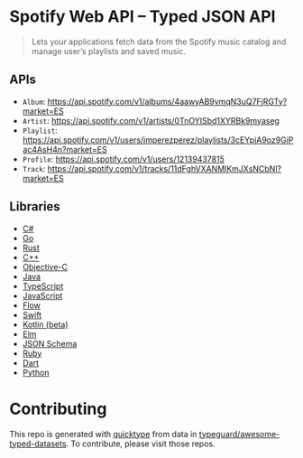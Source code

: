# Spotify Web API – Typed JSON API

> Lets your applications fetch data from the Spotify music catalog and manage user’s playlists and saved music.

## APIs

* `Album`: https://api.spotify.com/v1/albums/4aawyAB9vmqN3uQ7FjRGTy?market=ES
* `Artist`: https://api.spotify.com/v1/artists/0TnOYISbd1XYRBk9myaseg
* `Playlist`: https://api.spotify.com/v1/users/jmperezperez/playlists/3cEYpjA9oz9GiPac4AsH4n?market=ES
* `Profile`: https://api.spotify.com/v1/users/12139437815
* `Track`: https://api.spotify.com/v1/tracks/11dFghVXANMlKmJXsNCbNl?market=ES

## Libraries

* [C#](csharp)
* [Go](golang)
* [Rust](rustlang)
* [C++](cplusplus)
* [Objective-C](objective-c)
* [Java](java)
* [TypeScript](typescript)
* [JavaScript](javascript)
* [Flow](flow)
* [Swift](swift4)
* [Kotlin (beta)](kotlin)
* [Elm](elm)
* [JSON Schema](json-schema)
* [Ruby](ruby)
* [Dart](dart)
* [Python](python)

# Contributing

This repo is generated with [quicktype](https://github.com/quicktype/quicktype) from data in [typeguard/awesome-typed-datasets](https://github.com/typeguard/awesome-typed-datasets).
To contribute, please visit those repos.
